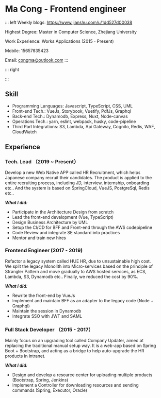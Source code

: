 
# Ma Cong - Frontend engineer

::: left
Weekly blogs: https://www.jianshu.com/u/1dd527d00038

Highest Degree: Master in Computer Science, Zhejiang University

Work Experience: Works Applications (2015 - Present)

Mobile: 15657635423

Email: congma@outlook.com
:::

::: right

:::

## Skill

* Programming Languages: Javascript, TypeScript, CSS, UML
* Front-end Tech.: VueJs, Storybook, Vuetify, PdfJs, Graphql
* Back-end Tech.: Dynamodb, Express, Nuxt, Node-canvas
* Operations Tech.: yarn, eslint, webpack, husky, code-pipeline
* Third Part Integrations: S3, Lambda, Api Gateway, Cognito, Redis, WAF, CloudWatch

## Experience

### Tech. Lead （2019 ~ Present）

Develop a new Web Native APP called HR Recruitment, which helps Japanese company recruit their candidates. The product is applied to the entire recruiting process, including JD, interview, internship, onboarding etc..  And the system is based on SpringCloud, VueJS, PostgreSql, Redis etc..

***What I did:***

* Participate in the Architecture Design from scratch
* Lead the front-end development (Vue, TypeScript)
* Design Business Architecture by UML
* Setup the CI/CD for BFF and Front-end through the AWS  codepipeline
* Code Review and integrate SE standard into practices
* Mentor and train new hires

### Frontend Engineer (2017 -  2019)

Refactor a legacy system called HUE HR, due to unsustainable high cost. We split the legacy Monolith into Micro-services based on the principle of Strangler Pattern and move gradually to AWS hosted services, as ECS, Lambda, S3, Dynamodb etc.. Finally, we reduced the cost by 90%.

***What I did:***

* Rewrite the front-end by VueJs
* Implement and maintain BFF as an adapter to the legacy code (Node + Graphql)
* Maintain the session in Dynamodb
* Integrate SSO with JWT and SAML

### Full Stack Developer （2015 - 2017）

Mainly focus on an upgrading tool called Company Updater, aimed at replacing the traditional manual setup way. It is a web-app based on Spring Boot + Bootstrap, and acting as a bridge to help auto-upgrade the HR products in intranet.

***What I did:***

* Design and develop a resource center for uploading multiple products (Bootstrap, Spring, Jenkins)
* Implement a Controller for downloading resources and sending commands (Spring, Executor, Oracle)
